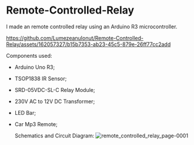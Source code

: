 # Remote-Controlled-Relay
I made an remote controlled relay using an Arduino R3 microcontroller.
        
https://github.com/LumezeanuIonut/Remote-Controlled-Relay/assets/162057327/b15b7353-ab23-45c5-879e-26ff77cc2add

Components used:
- Arduino Uno R3;
- TSOP1838 IR Sensor;
- SRD-05VDC-SL-C Relay Module;
- 230V AC to 12V DC Transformer;
- LED Bar;
- Car Mp3 Remote;

  Schematics and Circuit Diagram:
  ![remote_controlled_relay_page-0001](https://github.com/LumezeanuIonut/Remote-Controlled-Relay/assets/162057327/682f3686-64a6-4f1e-9b87-c0687d58ba50)

